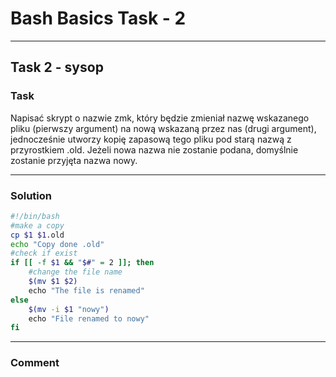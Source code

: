 # Bash Basics Task - 2

---

## Task 2 - sysop

### Task
Napisać skrypt o nazwie zmk, który będzie zmieniał nazwę
wskazanego pliku (pierwszy argument) na nową wskazaną
przez nas (drugi argument), jednocześnie utworzy kopię
zapasową tego pliku pod starą nazwą z przyrostkiem .old.
Jeżeli nowa nazwa nie zostanie podana, domyślnie
zostanie przyjęta nazwa nowy.


---


### Solution


```bash
#!/bin/bash
#make a copy
cp $1 $1.old
echo "Copy done .old"
#check if exist
if [[ -f $1 && "$#" = 2 ]]; then
    #change the file name
    $(mv $1 $2)
    echo "The file is renamed"
else
    $(mv -i $1 "nowy")
    echo "File renamed to nowy"
fi
```

---
### Comment

